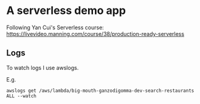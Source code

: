 # A serverless demo app

Following Yan Cui's Serverless course: https://livevideo.manning.com/course/38/production-ready-serverless

## Logs

To watch logs I use awslogs.

E.g.

```shell
awslogs get /aws/lambda/big-mouth-ganzodigomma-dev-search-restaurants  ALL --watch
```
